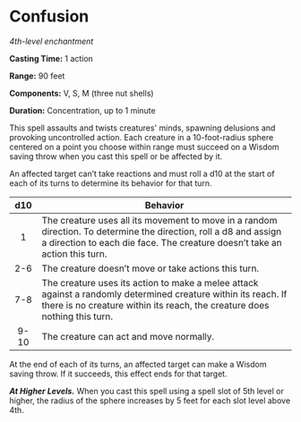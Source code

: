 <title>Confusion</title>

# Confusion

_4th-level enchantment_

**Casting Time:** 1 action

**Range:** 90 feet

**Components:** V, S, M (three nut shells)

**Duration:** Concentration, up to 1 minute

This spell assaults and twists creatures'
minds, spawning delusions and provoking
uncontrolled action. Each creature in a
10-foot-radius sphere centered on a point you
choose within range must succeed on a Wisdom
saving throw when you cast this spell or be
affected by it.

An affected target can’t take reactions and
must roll a d10 at the start of each of its
turns to determine its behavior for that
turn.

|d10|Behavior|
|:-:|--------|
|1|The creature uses all its movement to move in a random direction. To determine the direction, roll a d8 and assign a direction to each die face. The creature doesn’t take an action this turn.|
|2-6|The creature doesn’t move or take actions this turn.|
|7-8|The creature uses its action to make a melee attack against a randomly determined creature within its reach. If there is no creature within its reach, the creature does nothing this turn.|
|9-10|The creature can act and move normally.|

At the end of each of its turns, an affected
target can make a Wisdom saving throw. If it
succeeds, this effect ends for that target.

_**At Higher Levels.**_ When you cast this
spell using a spell slot of 5th level or
higher, the radius of the sphere increases by
5 feet for each slot level above 4th.

